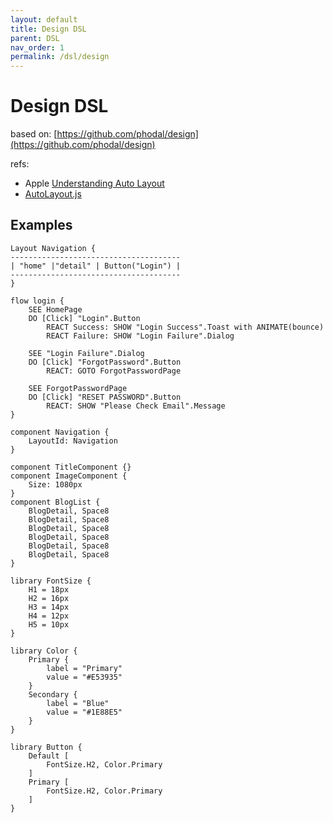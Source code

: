 ```yaml
---
layout: default
title: Design DSL
parent: DSL
nav_order: 1
permalink: /dsl/design
---
```


# Design DSL

based on: [https://github.com/phodal/design](https://github.com/phodal/design)

refs:

- Apple [Understanding Auto Layout](https://developer.apple.com/library/archive/documentation/UserExperience/Conceptual/AutolayoutPG/index.html)
- [AutoLayout.js](https://github.com/IjzerenHein/autolayout.js)


## Examples

```design
Layout Navigation {
--------------------------------------
| "home" |"detail" | Button("Login") |
--------------------------------------
}

flow login {
    SEE HomePage
    DO [Click] "Login".Button
        REACT Success: SHOW "Login Success".Toast with ANIMATE(bounce)
        REACT Failure: SHOW "Login Failure".Dialog

    SEE "Login Failure".Dialog
    DO [Click] "ForgotPassword".Button
        REACT: GOTO ForgotPasswordPage

    SEE ForgotPasswordPage
    DO [Click] "RESET PASSWORD".Button
        REACT: SHOW "Please Check Email".Message
}

component Navigation {
    LayoutId: Navigation
}

component TitleComponent {}
component ImageComponent {
    Size: 1080px
}
component BlogList {
    BlogDetail, Space8
    BlogDetail, Space8
    BlogDetail, Space8
    BlogDetail, Space8
    BlogDetail, Space8
    BlogDetail, Space8
}

library FontSize {
    H1 = 18px
    H2 = 16px
    H3 = 14px
    H4 = 12px
    H5 = 10px
}

library Color {
    Primary {
        label = "Primary"
        value = "#E53935"
    }
    Secondary {
        label = "Blue"
        value = "#1E88E5"
    }
}

library Button {
    Default [
        FontSize.H2, Color.Primary
    ]
    Primary [
        FontSize.H2, Color.Primary
    ]
}
```